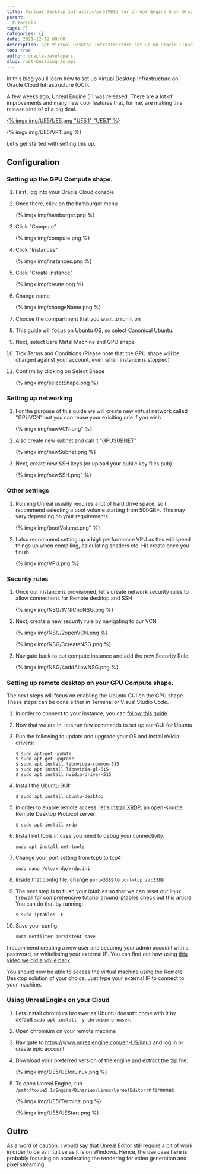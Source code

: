 ```yaml
---
title: Virtual Desktop Infrastructure(VDI) for Unreal Engine 5 on Oracle Cloud Infrastructure with nVidia GPU
parent:
- tutorials
tags: []
categories: []
date: 2021-12-12 08:00
description: Get Virtual Desktop Infrastructure set up on Oracle Cloud Infrastructure with nVidia GPU.
toc: true
author: oracle-developers
slug: rust-building-an-api
---
```


In this blog you'll learn how to set up Virtual Desktop Infrastructure on Oracle Cloud Infrastructure (OCI).

A few weeks ago, Unreal Engine 5.1 was released. There are a lot of improvements and many new cool features that, for me, are making this release kind of of a big deal.

[{% imgx img/UE5/UE5.png "UE5.1" "UE5.1" %}](https://www.youtube.com/watch?v=FUGqzE6Je5c&ab_channel=UnrealSensei)

{% imgx img/UE5/VPT.png %}

Let’s get started with setting this up.

## Configuration

### Setting up the GPU Compute shape.

1. First, log into your Oracle Cloud console

1. Once there, click on the hamburger menu

    {% imgx img/hamburger.png %}

1. Click "Compute"
    
    {% imgx img/compute.png %}

2. Click "Instances"
    
    {% imgx img/instances.png %}

3. Click "Create instance"

    {% imgx img/create.png %}

4. Change name

    {% imgx img/changeName.png %}

5. Choose the compartment that you want to run it on
    
6. This guide will focus on Ubuntu OS, so select Canonical Ubuntu.
7. Next, select Bare Metal Machine and GPU shape
8. Tick Terms and Conditions (Please note that the GPU shape will be charged against your account, even when instance is stopped)
9. Confirm by clicking on Select Shape

    {% imgx img/selectShape.png %}

### Setting up networking

1. For the purpuse of this guide we will create new virtual network called "GPUVCN" but you can reuse your exisiting one if you wish

    {% imgx  img/newVCN.png" %}

1. Also create new subnet and call it "GPUSUBNET"
    
    {% imgx img/newSubnet.png %}

1. Next, create new SSH keys (or upload your public key files.pub)

    {% imgx img/newSSH.png" %}

### Other settings

1. Running Unreal usually requires a lot of hard drive space, so I recommend selecting a boot volume starting from 500GB+. This may vary depending on your requirements

    {% imgx img/bootVolume.png" %}

2. I also recommend setting up a high performance VPU as this will speed things up when compiling, calculating shaders etc. Hit create once you finish

    {% imgx img/VPU.png %}


### Security rules

1. Once our instance is provisioned, let's create network security rules to allow connections for Remote desktop and SSH

    {% imgx img/NSG/1VNICnoNSG.png %}

1. Next, create a new security rule by navigating to our VCN

    {% imgx img/NSG/2openVCN.png %}

    {% imgx img/NSG/3createNSG.png %}

1. Navigate back to our compute instance and add the new Security Rule

    {% imgx img/NSG/4addAllowNSG.png %}

### Setting up remote desktop on your GPU Compute shape.

The next steps will focus on enabling the Ubuntu GUI on the GPU shape. These steps can be done either in Terminal or Visual Studio Code.

1. In order to connect to your instance, you can [follow this guide](https://docs.oracle.com/en-us/iaas/Content/GSG/Tasks/testingconnection.htm)
1. Now that we are in, lets run few commands to set up our GUI for Ubuntu
2. Run the following to update and upgrade your OS and install nVidia drivers:

    ```console
    $ sudo apt-get update
    $ sudo apt-get upgrade
    $ sudo apt install libnvidia-common-515
    $ sudo apt install libnvidia-gl-515
    $ sudo apt install nvidia-driver-515
    ```

3. Install the Ubuntu GUI:
    
    ```console
    $ sudo apt install ubuntu-desktop
    ```

4. In order to enable remote access, let's [install XRDP](http://xrdp.org/), an open-source Remote Desktop Protocol server:
    
    ```console
    $ sudo apt install xrdp
    ```

5. Install net tools in case you need to debug your connectivity:
    
    ```console
    sudo apt install net-tools
    ```

6. Change your port setting from tcp6 to tcp4:
    
    ```console
    sudo nano /etc/xrdp/xrdp.ini
    ```

7. Inside that config file, change `port=3389` to `port=tcp://:3389`

8. The next step is to flush your iptables so that we can reset our linux firewall [for comprehencive tutarial around iptables check out this article](https://www.comparitech.com/net-admin/beginners-guide-ip-tables/). You can do that by running:

    ```console
    $ sudo iptables -F
    ```

3. Save your config:
    
    ```console
    sudo netfilter-persistent save
    ```

I recommend creating a new user and securing your admin account with a password, or whitelisting your external IP. You can find out how using [this video we did a while back](https://youtu.be/amqxaw2Ujn4?t=909).

You should now be able to access the virtual machine using the Remote Desktop solution of your choice. Just type your external IP to connect to your machine.
  
### Using Unreal Engine on your Cloud

1. Lets install chromium broswer as Ubuntu doesnt't come with it by default `sudo apt install -y chromium-browser`. 
2. Open chromium on your remote machine 
2. Navigate to <https://www.unrealengine.com/en-US/linux> and log in or create epic account
3. Download your preferred version of the engine and extract the zip file:

    {% imgx img/UE5/UEforLinux.png %}

4. To open Unreal Engine, run `/path/to/ue5.1/Engine/Binaries/Linux/UnrealEditor` in terminal:
    
    {% imgx img/UE5/Terminal.png %}
    
    {% imgx img/UE5/UEStart.png %}
          

## Outro

As a word of caution, I would say that Unreal Editor still require a bit of work in order to be as intuitive as it is on Windows. Hence, the use case here is probably focusing on accelerating the rendering for video generation and pixel streaming. 

